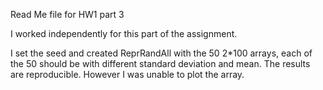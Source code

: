 Read Me file for HW1 part 3

I worked independently for this part of the assignment. 

I set the seed and created ReprRandAll  with the 50 2*100 arrays, each of the 50 should be with different standard deviation and mean. The results are reproducible. 
However I was unable to plot the array. 

